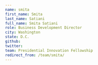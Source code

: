 ```yaml
---
name: smita
first_name: Smita
last_name: Satiani
full_name: Smita Satiani
role: Business Development Director
city: Washington
state: D.C.
github: 
twitter: 
team: Presidential Innovation Fellowship
redirect_from: /team/smita/
---
```

